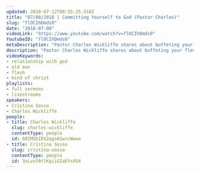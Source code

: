 ```yaml
---
updated: 2018-07-12T00:55:25.518Z
title: "07/08/2018 | Committing Yourself to God (Pastor Charles)"
slug: "flOCIhDmds0"
date: "2018-07-08"
videoLink: "https://www.youtube.com/watch?v=flOCIhDmds0"
YoutubeID: "flOCIhDmds0"
metaDescription: "Pastor Charles Wickliffe shares about buffeting your flesh and committing yourself to God."
description: "Pastor Charles Wickliffe shares about buffeting your flesh and committing yourself to God.\n\nSupport SOGMI: https://sogmi.org/donate\nLike us on Facebook: https://facebook.com/sonsofgodministries"
videoKeywords:
- relationship with god
- old man
- flesh
- mind of christ
playlists:
- full sermons
- livestreams
speakers:
- Cristina Sosso
- Charles Wickliffe
people:
- title: Charles Wickliffe
  slug: charles-wickliffe
  contentType: people
  id: 6RIMSbIRX2qgs6SwccWwwo
- title: Cristina Sosso
  slug: cristina-sosso
  contentType: people
  id: 3zLvufAtlKgiiGIaEYs4S4
---
```

